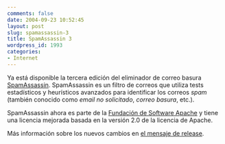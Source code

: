 ```yaml
---
comments: false
date: 2004-09-23 10:52:45
layout: post
slug: spamassassin-3
title: SpamAssassin 3
wordpress_id: 1993
categories:
- Internet
---
```


Ya está disponible la tercera edición del eliminador de correo basura [SpamAssassin](http://spamassassin.apache.org/).  SpamAssassin es un filtro de correos que utiliza tests estadísticos y heurísticos avanzados para identificar los correos _spam_ (también conocido como _email no solicitado_, _correo basura_, etc.).





SpamAssassin ahora es parte de la [Fundación de Software Apache](http://www.apache.org/) y tiene una licencia mejorada basada en la versión 2.0 de la licencia de Apache.





Más información sobre los nuevos cambios en [el mensaje de release](http://issues.apache.org/eyebrowse/ReadMsg?listName=users@spamassassin.apache.org&msgNo=16202).




 
